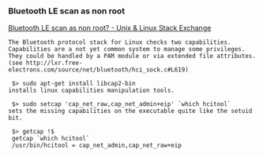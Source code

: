 ###  Bluetooth LE scan as non root


[Bluetooth LE scan as non root? - Unix &amp; Linux Stack Exchange](https://unix.stackexchange.com/questions/96106/bluetooth-le-scan-as-non-root "Bluetooth LE scan as non root? - Unix &amp; Linux Stack Exchange")




```shell
The Bluetooth protocol stack for Linux checks two capabilities. Capabilities are a not yet common system to manage some privileges. They could be handled by a PAM module or via extended file attributes. (see http://lxr.free-electrons.com/source/net/bluetooth/hci_sock.c#L619)

 $> sudo apt-get install libcap2-bin
installs linux capabilities manipulation tools.

 $> sudo setcap 'cap_net_raw,cap_net_admin+eip' `which hcitool`
sets the missing capabilities on the executable quite like the setuid bit.

 $> getcap !$
 getcap `which hcitool`
 /usr/bin/hcitool = cap_net_admin,cap_net_raw+eip

```

